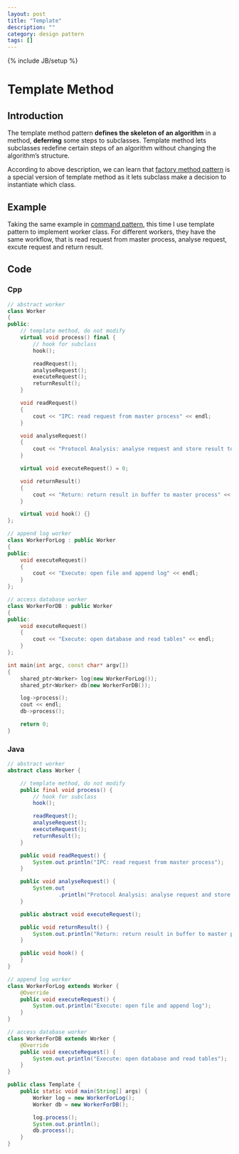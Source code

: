 ```yaml
---
layout: post
title: "Template"
description: ""
category: design pattern
tags: []
---
```

{% include JB/setup %}


# Template Method

## Introduction

The template method pattern **defines the skeleton of an algorithm** in a method, **deferring** some steps to subclasses. Template method lets subclasses redefine certain steps of an algorithm without changing the algorithm’s structure.

According to above description, we can learn that [factory method pattern](http://blog.wjin.org/posts/factory.html) is a special version of template method as it lets subclass make a decision to instantiate which class.

## Example

Taking the same example in [command pattern](http://blog.wjin.org/posts/command.html), this time I use template pattern to implement worker class. For different workers, they have the same workflow, that is read request from master process, analyse request, excute request and return result.

## Code

### Cpp

```cpp
// abstract worker
class Worker
{
public:
    // template method, do not modify
    virtual void process() final {
        // hook for subclass
        hook();

        readRequest();
        analyseRequest();
        executeRequest();
        returnResult();
    }

    void readRequest()
    {
        cout << "IPC: read request from master process" << endl;
    }

    void analyseRequest()
    {
        cout << "Protocol Analysis: analyse request and store result to handle" << endl;
    }

    virtual void executeRequest() = 0;

    void returnResult()
    {
        cout << "Return: return result in buffer to master process" << endl;
    }

    virtual void hook() {}
};

// append log worker
class WorkerForLog : public Worker
{
public:
    void executeRequest()
    {
        cout << "Execute: open file and append log" << endl;
    }
};

// access database worker
class WorkerForDB : public Worker
{
public:
    void executeRequest()
    {
        cout << "Execute: open database and read tables" << endl;
    }
};

int main(int argc, const char* argv[])
{
    shared_ptr<Worker> log(new WorkerForLog());
    shared_ptr<Worker> db(new WorkerForDB());

    log->process();
    cout << endl;
    db->process();

    return 0;
}
```

### Java

```java
// abstract worker
abstract class Worker {

	// template method, do not modify
	public final void process() {
		// hook for subclass
		hook();

		readRequest();
		analyseRequest();
		executeRequest();
		returnResult();
	}

	public void readRequest() {
		System.out.println("IPC: read request from master process");
	}

	public void analyseRequest() {
		System.out
				.println("Protocol Analysis: analyse request and store result to handle");
	}

	public abstract void executeRequest();

	public void returnResult() {
		System.out.println("Return: return result in buffer to master process");
	}

	public void hook() {
	}
}

// append log worker
class WorkerForLog extends Worker {
	@Override
	public void executeRequest() {
		System.out.println("Execute: open file and append log");
	}
}

// access database worker
class WorkerForDB extends Worker {
	@Override
	public void executeRequest() {
		System.out.println("Execute: open database and read tables");
	}
}

public class Template {
	public static void main(String[] args) {
		Worker log = new WorkerForLog();
		Worker db = new WorkerForDB();

		log.process();
		System.out.println();
		db.process();
	}
}
```
